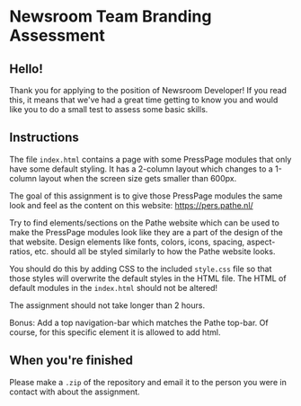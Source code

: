# Newsroom Team Branding Assessment

## Hello!

Thank you for applying to the position of Newsroom Developer! If you read this, it means that we've had a great time
getting to know you and would like you to do a small test to assess some basic skills.


## Instructions

The file `index.html` contains a page with some PressPage modules that only have some default styling.
It has a 2-column layout which changes to a 1-column layout when the screen size gets smaller than 600px.

The goal of this assignment is to give those PressPage modules the same look and feel as the content on this website:
https://pers.pathe.nl/

Try to find elements/sections on the Pathe website which can be used to make the PressPage modules look like they 
are a part of the design of the that website. Design elements like fonts, colors, icons, spacing, aspect-ratios, 
etc. should all be styled similarly to how the Pathe website looks.

You should do this by adding CSS to the included `style.css` file so that those styles will overwrite the default 
styles in the HTML file. The HTML of default modules in the  `index.html` should not be altered!

The assignment should not take longer than 2 hours.

Bonus: Add a top navigation-bar which matches  the Pathe top-bar. Of course, for this specific element it is allowed to add html.

## When you're finished

Please make a `.zip` of the repository and email it to the person you were in contact with about the assignment.
